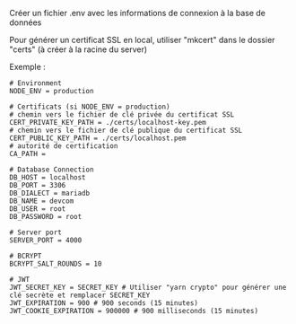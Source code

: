 Créer un fichier .env avec les informations de connexion à la base de données

Pour générer un certificat SSL en local, utiliser "mkcert" dans le dossier "certs" (à créer à la racine du server)

Exemple :
```shell
# Environment
NODE_ENV = production

# Certificats (si NODE_ENV = production)
# chemin vers le fichier de clé privée du certificat SSL
CERT_PRIVATE_KEY_PATH = ./certs/localhost-key.pem
# chemin vers le fichier de clé publique du certificat SSL
CERT_PUBLIC_KEY_PATH = ./certs/localhost.pem
# autorité de certification
CA_PATH = 

# Database Connection
DB_HOST = localhost
DB_PORT = 3306
DB_DIALECT = mariadb
DB_NAME = devcom
DB_USER = root
DB_PASSWORD = root

# Server port
SERVER_PORT = 4000

# BCRYPT
BCRYPT_SALT_ROUNDS = 10

# JWT
JWT_SECRET_KEY = SECRET_KEY # Utiliser "yarn crypto" pour générer une clé secrète et remplacer SECRET_KEY
JWT_EXPIRATION = 900 # 900 seconds (15 minutes)
JWT_COOKIE_EXPIRATION = 900000 # 900 milliseconds (15 minutes)
```
